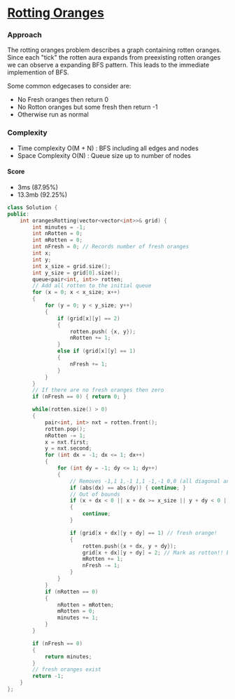 # [Rotting Oranges](https://leetcode.com/problems/rotting-oranges/description/?envType=study-plan-v2&envId=leetcode-75)

### Approach
The rotting oranges problem describes a graph containing rotten oranges. Since each "tick" the rotten aura expands from preexisting rotten oranges we can observe a expanding BFS pattern. This leads to the immediate implemention of BFS.

Some common edgecases to consider are:
- No Fresh oranges then return 0
- No Rotton oranges but some fresh then return -1
- Otherwise run as normal 

### Complexity
- Time complexity O(M + N) : BFS including all edges and nodes
- Space Complexity O(N) : Queue size up to number of nodes

#### Score
- 3ms (87.95%)
- 13.3mb (92.25%)
```C++
class Solution {
public:
    int orangesRotting(vector<vector<int>>& grid) {
        int minutes = -1;
        int nRotten = 0;
        int mRotten = 0;
        int nFresh = 0; // Records number of fresh oranges
        int x;
        int y; 
        int x_size = grid.size();
        int y_size = grid[0].size();
        queue<pair<int, int>> rotten;
        // Add all rotten to the initial queue
        for (x = 0; x < x_size; x++)
        {
            for (y = 0; y < y_size; y++)
            {
                if (grid[x][y] == 2) 
                {
                    rotten.push( {x, y});
                    nRotten += 1;
                }
                else if (grid[x][y] == 1)
                {
                    nFresh += 1;
                }
            }
        }
        // If there are no fresh oranges then zero
        if (nFresh == 0) { return 0; }

        while(rotten.size() > 0)
        {
            pair<int, int> nxt = rotten.front();
            rotten.pop();
            nRotten -= 1;
            x = nxt.first;
            y = nxt.second;
            for (int dx = -1; dx <= 1; dx++)
            {
                for (int dy = -1; dy <= 1; dy++)
                {
                    // Removes -1,1 1,-1 1,1 -1,-1 0,0 (all diagonal and centre)
                    if (abs(dx) == abs(dy)) { continue; }
                    // Out of bounds
                    if (x + dx < 0 || x + dx >= x_size || y + dy < 0 || y + dy >= y_size)
                    {
                        continue;
                    }

                    if (grid[x + dx][y + dy] == 1) // fresh orange!
                    {
                        rotten.push({x + dx, y + dy});
                        grid[x + dx][y + dy] = 2; // Mark as rotton!! bleh
                        mRotten += 1;
                        nFresh -= 1;
                    }
                }
            }
            if (nRotten == 0) 
            {
                nRotten = mRotten;
                mRotten = 0;
                minutes += 1;
            }
        }

        if (nFresh == 0)
        {
            return minutes;
        }
        // fresh oranges exist
        return -1; 
    }
};
```


